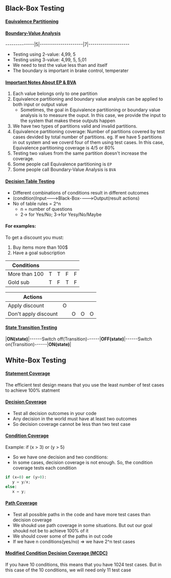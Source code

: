 ## Black-Box Testing
#### [Equivalence Partitioning](https://github.com/markdown-it/markdown-it-emoji) 
#### [Boundary-Value Analysis](https://github.com/markdown-it/markdown-it-emoji) 
--------------|5|---------------------|7|--------------------
- Testing using 2-value: 4,99, 5
- Testing using 3-value: 4,99, 5, 5,01
- We need to test the value less than and itself
- The boundary is important in brake control, temperater
#### [Important Notes About EP & BVA](https://github.com/markdown-it/markdown-it-emoji) 
1. Each value belongs only to one partition
2. Equivalence partitioning and boundary value analysis can be applied to both input or output value
   - Sometimes, the goal in Equivalence partitioning or boundary value analysis is to measure the ouput. In this case, we provide the input to the system that makes these outputs happen
3. We have two types of partitions valid and invalid partitions.
4. Equivalence partitioning coverage: Number of partitions covered by test cases devided by total number of partitions.
eg. If we have 5 partitions in out system and we coverd four of them using test cases. In this case, Equivalence partitioning coverage is 4/5 or 80%
5.  Testing two values from the same partition doesn't increase the coverage.
6.  Some people call Equivalence partitioning is `EP`
7.  Some people call Boundary-Value Analysis is `BVA`
#### [Decision Table Testing](https://github.com/markdown-it/markdown-it-emoji) 
* Different combinations of conditions result in different outcomes
* (condition)Input--->Black-Box---->Output(result actions)
* No of table rules = 2^n
  * n = number of questions
  * 2-> for Yes/No; 3->for Yesy/No/Maybe
#### For examples:
To get a discount you must:
1. Buy items more than 100$
2. Have a goal subscription



|    Conditions            |   |   |   |   |
| ------------------------ | - | - | - | - |
| More than 100            | T | T | F | F |
|     Gold sub             | T | F | T | F |

|    Actions           |   |   |   |   |
| -------------------- | - | - | - | - |
| Apply discount       | O |   |   |   |
| Don't apply discount |   | O | O | O |


#### [State Transition Testing](https://github.com/markdown-it/markdown-it-emoji) 

|____ON(state)____|------Switch off(Transition)------|____OFF(state)____|------Switch on(Transition)------|____ON(state)____|
## White-Box Testing
#### [Statement Coverage](https://github.com/markdown-it/markdown-it-emoji) 
The efficient test design means that you use the least number of test cases to achieve 100% statment
#### [Decision Coverage](https://github.com/markdown-it/markdown-it-emoji) 
- Test all decision outcomes in your code
- Any decision in the world must have at least two outcomes
- So decision coverage cannot be less than two test case
#### [Condition Coverage](https://github.com/markdown-it/markdown-it-emoji) 
Example: if (x > 3) or (y > 5)
- So we have one decision and two conditions:
- In some cases, decision coverage is not enough. So, the condition coverage tests each condition
```python
if (x=0) or (y>0):
   y = y/x;
else:
   x = y;
```
#### [Path Coverage](https://github.com/markdown-it/markdown-it-emoji) 
- Test all possible paths in the code and have more test cases than decision coverage
- We shoukd use path coverage in some situations. But out our goal shoukd not be to achieve 100% of it
- We should cover some of the paths in out code
- If we have n conditions(yes/no) => we have 2^n test cases
#### [Modified Condition Decision Coverage (MCDC)](https://github.com/markdown-it/markdown-it-emoji) 
If you have 10 conditions, this means that you have 1024 test cases. But in this case of the 10 conditions, we will need only 11 test case
